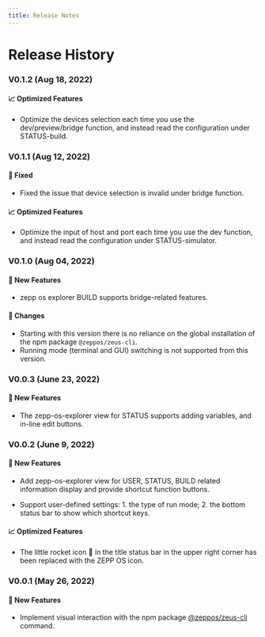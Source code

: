 ```yaml
---
title: Release Notes
---
```


# Release History

### V0.1.2 (Aug 18, 2022)

#### 📈  Optimized Features

- Optimize the devices selection each time you use the dev/preview/bridge function, and instead read the configuration under STATUS-build.


### V0.1.1 (Aug 12, 2022)

#### 🔧  Fixed

- Fixed the issue that device selection is invalid under bridge function.

#### 📈  Optimized Features

- Optimize the input of host and port each time you use the dev function, and instead read the configuration under STATUS-simulator.

### V0.1.0 (Aug 04, 2022)

#### 🚀  New Features

- zepp os explorer BUILD  supports bridge-related features.

#### 📣  Changes

- Starting with this version there is no reliance on the global installation of the npm package `@zeppos/zeus-cli`.
- Running mode (terminal and GUI) switching is not supported from this version.

### V0.0.3 (June 23, 2022)

#### 🚀  New Features

- The zepp-os-explorer view for STATUS supports adding variables, and in-line edit buttons.

### V0.0.2 (June 9, 2022)

#### 🚀  New Features

- Add zepp-os-explorer view for USER, STATUS, BUILD related information display and provide shortcut function buttons.

- Support user-defined settings: 1. the type of run mode; 2. the bottom status bar to show which shortcut keys.

#### 📈  Optimized Features

- The little rocket icon 🚀 in the title status bar in the upper right corner has been replaced with the ZEPP OS icon.

### V0.0.1 (May 26, 2022)

#### 🚀  New Features

- Implement visual interaction with the npm package [@zeppos/zeus-cli](../../cli/) command.
